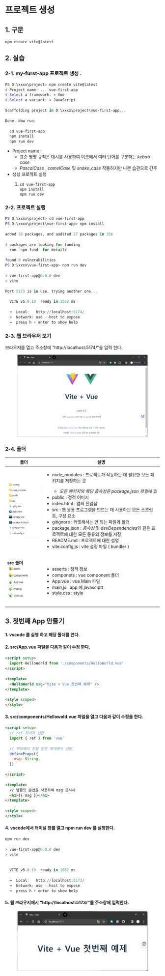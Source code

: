 # 프로젝트 생성

## 1. 구문

```plaintext
npm create vite@latest
```

## 2. 실습

### 2-1. my-furst-app 프로젝트  생성 .

```powershell
PS D:\xxxx\project> npm create vite@latest
√ Project name: ... vue-first-app
√ Select a framework: » Vue
√ Select a variant: » JavaScript

Scaffolding project in D:\xxxx\project\vue-first-app...

Done. Now run:

  cd vue-first-app
  npm install
  npm run dev
```

* Project name :&#x20;
  * 표준 명명 규칙은 대시를 사용하여 이름에서 여러 단어를 구분하는 _kebab-case_
  * &#x20;_PascalCase_ , _camelCase_ 및 _snake\_case_ 작동하지만 나쁜 습관으로 간주
* 생성 프로젝트 실행&#x20;
  1. ```
     cd vue-first-app
     npm install
     npm run dev
     ```

### 2-2. 프로젝트 실행

```powershell
PS D:\xxxx\project> cd vue-first-app
PS D:\xxxx\project\vue-first-app> npm install

added 26 packages, and audited 27 packages in 32s

4 packages are looking for funding
  run `npm fund` for details

found 0 vulnerabilities
PS D:\xxxx\vue-first-app> npm run dev

> vue-first-app@0.0.0 dev
> vite

Port 5173 is in use, trying another one...

  VITE v5.0.10  ready in 1562 ms

  ➜  Local:   http://localhost:5174/
  ➜  Network: use --host to expose
  ➜  press h + enter to show help

```

### 2-3. 웹 브라우저 보기

브라우저를 열고 주소창에  "http://localhost:5174/"을 입력 한다.

<figure><img src="../../../.gitbook/assets/image (38).png" alt=""><figcaption></figcaption></figure>

### 2-4. 폴더

| 폴더                                                                                           | 설명                                                                                                                                                                                                                                                                                                                                                                                                                                                          |
| -------------------------------------------------------------------------------------------- | ----------------------------------------------------------------------------------------------------------------------------------------------------------------------------------------------------------------------------------------------------------------------------------------------------------------------------------------------------------------------------------------------------------------------------------------------------------- |
| <img src="../../../.gitbook/assets/image (39).png" alt="" data-size="original">              | <ul><li><p>node_modules : 프로젝트가 작동하는 데 필요한 모든 패키지를 저장하는 곳</p><ul><li><em>모든 패키지와 해당 종속성은 package.json 파일에 있</em></li></ul></li><li>public : 정적 이미지</li><li>index.html : 앱의 진입점</li><li>src : 웹 응용 프로그램을 만드는 데 사용하는 모든 스크립트, 구성 요소</li><li>gitignore : 커밋해서는 안 되는 파일과 폴더</li><li>package.json : <em>종속성</em> 및 <em>devDependencies</em>와 같은 프로젝트에 대한 모든 종류의 정보를 저장</li><li>README.md : 프로젝트에 대한 설명</li><li>vite.config,js : vite 설정 파일 ( bundler )</li></ul> |
| <p><strong>src 폴더</strong><br><img src="../../../.gitbook/assets/image (40).png" alt=""></p> | <ul><li> asserts : 정적 정보 </li><li>componets : vue component 폴더</li><li>App.vue :  vue Main 파일</li><li>main,js : app 에 javasciptt</li><li>style.css : style</li></ul>                                                                                                                                                                                                                                                                                        |

## 3. 첫번째 App 만들기&#x20;

#### 1.  vscode 를 실행 하고 해당 폴더를 연다.

#### 2. src/App.vue 파일을 다음과 같이 수정 한다.

```html
<script setup>
  import HelloWorld from './components/HelloWorld.vue'
</script>

<template>
  <HelloWorld msg="Vite + Vue 첫번째 예제" />
</template>

<style scoped>
</style>

```

#### 3. src/components/Hellowold.vue 파일을 열고 다음과 같이 수정을 한다.

```html
<script setup>
  // ref 지시자 선언
  import { ref } from 'vue'

  // 부모에서 전달 받은 매게변수 선언
  defineProps({
    msg: String,
  })

</script>

<template>
  // 템플릿 문법을 사용하여 msg 표시시
  <h1>{{ msg }}</h1>
</template>

<style scoped>
</style>
```

#### 4. vscode에서 터미널 창를 열고 npm run dev 를 실행한다.

```powershell
npm run dev

> vue-first-app@0.0.0 dev
> vite


  VITE v5.0.10  ready in 1662 ms

  ➜  Local:   http://localhost:5173/
  ➜  Network: use --host to expose
  ➜  press h + enter to show help
```

#### 5. 웹  브라우저에서 "http://localhost:5173/"를 주소창에 입력한다.

<figure><img src="../../../.gitbook/assets/image (37).png" alt="" width="563"><figcaption></figcaption></figure>

